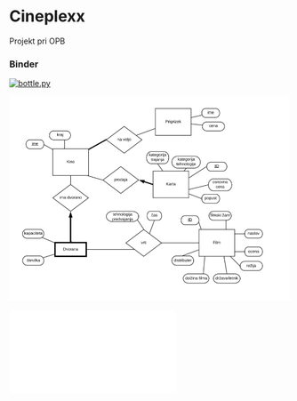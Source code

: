 # Cineplexx
Projekt pri OPB

### Binder
[![bottle.py](https://mybinder.org/badge_logo.svg)](https://mybinder.org/v2/gh/evgenijja/Cineplexx/master?urlpath=proxy/8080/)

![ER shema](ERshema.png)

![ER](novaER.pdf)
